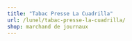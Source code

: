 ```yaml
---
title: "Tabac Presse La Cuadrilla"
url: /lunel/tabac-presse-la-cuadrilla/
shop: marchand de journaux
---
```

